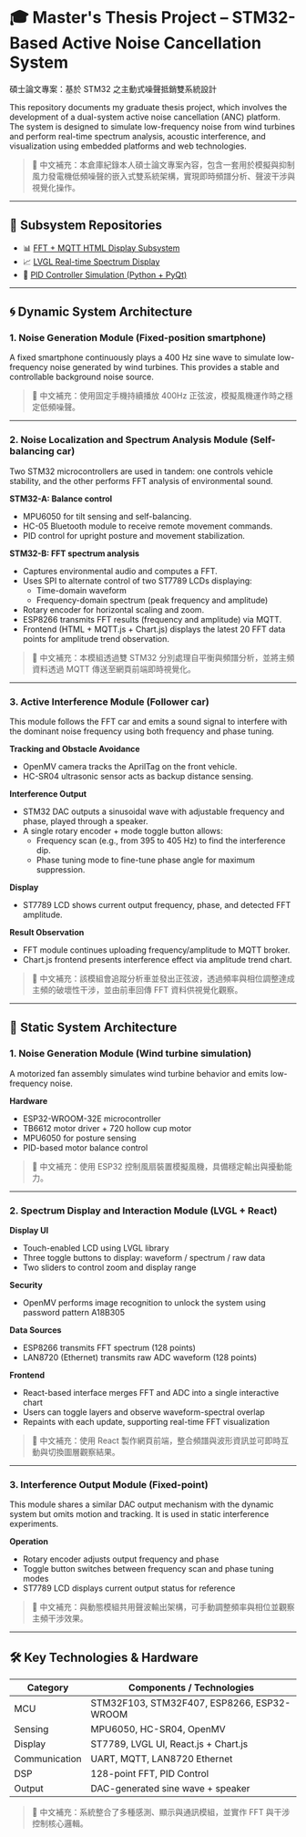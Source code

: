# 🎓 Master's Thesis Project – STM32-Based Active Noise Cancellation System  
碩士論文專案：基於 STM32 之主動式噪聲抵銷雙系統設計

This repository documents my graduate thesis project, which involves the development of a dual-system active noise cancellation (ANC) platform. The system is designed to simulate low-frequency noise from wind turbines and perform real-time spectrum analysis, acoustic interference, and visualization using embedded platforms and web technologies.

> 📌 中文補充：本倉庫紀錄本人碩士論文專案內容，包含一套用於模擬與抑制風力發電機低頻噪聲的嵌入式雙系統架構，實現即時頻譜分析、聲波干涉與視覺化操作。

---

## 🔗 Subsystem Repositories

- 📊 [FFT + MQTT HTML Display Subsystem](https://github.com/iceappletea/stm32f103-fft-display-mqtt-html)  
- 📈 [LVGL Real-time Spectrum Display](https://github.com/iceappletea/lvgl-fft-display)  
- 🔧 [PID Controller Simulation (Python + PyQt)](https://github.com/iceappletea/pid-simulator)

---

## 🌀 Dynamic System Architecture

### 1. Noise Generation Module (Fixed-position smartphone)
A fixed smartphone continuously plays a 400 Hz sine wave to simulate low-frequency noise generated by wind turbines. This provides a stable and controllable background noise source.

> 📌 中文補充：使用固定手機持續播放 400Hz 正弦波，模擬風機運作時之穩定低頻噪聲。

---

### 2. Noise Localization and Spectrum Analysis Module (Self-balancing car)
Two STM32 microcontrollers are used in tandem: one controls vehicle stability, and the other performs FFT analysis of environmental sound.

**STM32-A: Balance control**
- MPU6050 for tilt sensing and self-balancing.
- HC-05 Bluetooth module to receive remote movement commands.
- PID control for upright posture and movement stabilization.

**STM32-B: FFT spectrum analysis**
- Captures environmental audio and computes a FFT.
- Uses SPI to alternate control of two ST7789 LCDs displaying:
  - Time-domain waveform
  - Frequency-domain spectrum (peak frequency and amplitude)
- Rotary encoder for horizontal scaling and zoom.
- ESP8266 transmits FFT results (frequency and amplitude) via MQTT.
- Frontend (HTML + MQTT.js + Chart.js) displays the latest 20 FFT data points for amplitude trend observation.

> 📌 中文補充：本模組透過雙 STM32 分別處理自平衡與頻譜分析，並將主頻資料透過 MQTT 傳送至網頁前端即時視覺化。

---

### 3. Active Interference Module (Follower car)
This module follows the FFT car and emits a sound signal to interfere with the dominant noise frequency using both frequency and phase tuning.

**Tracking and Obstacle Avoidance**
- OpenMV camera tracks the AprilTag on the front vehicle.
- HC-SR04 ultrasonic sensor acts as backup distance sensing.

**Interference Output**
- STM32 DAC outputs a sinusoidal wave with adjustable frequency and phase, played through a speaker.
- A single rotary encoder + mode toggle button allows:
  - Frequency scan (e.g., from 395 to 405 Hz) to find the interference dip.
  - Phase tuning mode to fine-tune phase angle for maximum suppression.

**Display**
- ST7789 LCD shows current output frequency, phase, and detected FFT amplitude.

**Result Observation**
- FFT module continues uploading frequency/amplitude to MQTT broker.
- Chart.js frontend presents interference effect via amplitude trend chart.

> 📌 中文補充：該模組會追蹤分析車並發出正弦波，透過頻率與相位調整達成主頻的破壞性干涉，並由前車回傳 FFT 資料供視覺化觀察。

---

## 🧱 Static System Architecture

### 1. Noise Generation Module (Wind turbine simulation)
A motorized fan assembly simulates wind turbine behavior and emits low-frequency noise.

**Hardware**
- ESP32-WROOM-32E microcontroller
- TB6612 motor driver + 720 hollow cup motor
- MPU6050 for posture sensing
- PID-based motor balance control

> 📌 中文補充：使用 ESP32 控制風扇裝置模擬風機，具備穩定輸出與擾動能力。

---

### 2. Spectrum Display and Interaction Module (LVGL + React)
**Display UI**
- Touch-enabled LCD using LVGL library
- Three toggle buttons to display: waveform / spectrum / raw data
- Two sliders to control zoom and display range

**Security**
- OpenMV performs image recognition to unlock the system using password pattern A18B305

**Data Sources**
- ESP8266 transmits FFT spectrum (128 points)
- LAN8720 (Ethernet) transmits raw ADC waveform (128 points)

**Frontend**
- React-based interface merges FFT and ADC into a single interactive chart
- Users can toggle layers and observe waveform-spectral overlap
- Repaints with each update, supporting real-time FFT visualization

> 📌 中文補充：使用 React 製作網頁前端，整合頻譜與波形資訊並可即時互動與切換圖層觀察結果。

---

### 3. Interference Output Module (Fixed-point)
This module shares a similar DAC output mechanism with the dynamic system but omits motion and tracking. It is used in static interference experiments.

**Operation**
- Rotary encoder adjusts output frequency and phase
- Toggle button switches between frequency scan and phase tuning modes
- ST7789 LCD displays current output status for reference

> 📌 中文補充：與動態模組共用聲波輸出架構，可手動調整頻率與相位並觀察主頻干涉效果。

---

## 🛠️ Key Technologies & Hardware

| Category | Components / Technologies |
|----------|---------------------------|
| MCU | STM32F103, STM32F407, ESP8266, ESP32-WROOM |
| Sensing | MPU6050, HC-SR04, OpenMV |
| Display | ST7789, LVGL UI, React.js + Chart.js |
| Communication | UART, MQTT, LAN8720 Ethernet |
| DSP | 128-point FFT, PID Control |
| Output | DAC-generated sine wave + speaker |

> 📌 中文補充：系統整合了多種感測、顯示與通訊模組，並實作 FFT 與干涉控制核心邏輯。

